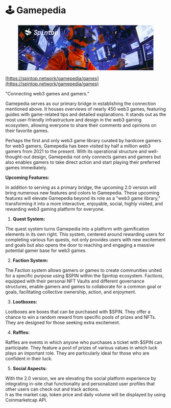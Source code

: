 # 🕹️ Gamepedia

<figure><img src="../.gitbook/assets/gamepedia.png" alt=""><figcaption></figcaption></figure>

[https://spintop.network/gamepedia/games](https://spintop.network/gamepedia/games)

"Connecting web3 games and gamers."

Gamepedia serves as our primary bridge in establishing the connection mentioned above. It houses overviews of nearly 450 web3 games, featuring guides with game-related tips and detailed explanations. It stands out as the most user-friendly infrastructure and design in the web3 gaming ecosystem, allowing everyone to share their comments and opinions on their favorite games.

Perhaps the first and only web3 game library curated by hardcore gamers for web3 gamers, Gamepedia has been visited by half a million web3 gamers from 2021 to the present. With its operational structure and well-thought-out design, Gamepedia not only connects games and gamers but also enables gamers to take direct action and start playing their preferred games immediately.

**Upcoming Features:**

In addition to serving as a primary bridge, the upcoming 2.0 version will bring numerous new features and colors to Gamepedia. These upcoming features will elevate Gamepedia beyond its role as a "web3 game library," transforming it into a more interactive, enjoyable, social, highly visited, and rewarding web3 gaming platform for everyone.

1. **Quest System:**

The quest system turns Gamepedia into a platform with gamification elements in its own right. This system, centered around rewarding users for completing various fun quests, not only provides users with new excitement and goals but also opens the door to reaching and engaging a massive potential gamer base for web3 games.

2. **Faction System:**

The Faction system allows gamers or games to create communities united for a specific purpose using $SPIN within the Spintop ecosystem. Factions, equipped with their personal NFT Vaults and different governance structures, enable gamers and games to collaborate for a common goal or goals, facilitating collective ownership, action, and enjoyment.

3. **Lootboxes:**

Lootboxes are boxes that can be purchased with $SPIN. They offer a chance to win a random reward from specific pools of prizes and NFTs. They are designed for those seeking extra excitement.

4. **Raffles:**

Raffles are events in which anyone who purchases a ticket with $SPIN can participate. They feature a pool of prizes of various values in which luck plays an important role. They are particularly ideal for those who are confident in their luck.

5. **Social Aspects:**

With the 2.0 version, we are elevating the social platform experience by integrating in-site chat functionality and personalized user profiles that other users can check out and track actions.\
h as the market cap, token price and daily volume will be displayed by using Coinmarketcap API.
